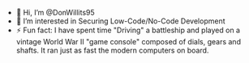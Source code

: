 - 👋 Hi, I’m @DonWillits95
- 👀 I’m interested in Securing Low-Code/No-Code Development
- ⚡ Fun fact: I have spent time "Driving" a battleship and played on a vintage World War II "game console" composed of dials, gears and shafts. It ran just as fast the modern computers on board.

<!---
DonWillits95/DonWillits95 is a ✨ special ✨ repository because its `README.md` (this file) appears on your GitHub profile.
You can click the Preview link to take a look at your changes.
--->
